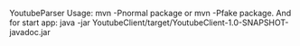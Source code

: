 YoutubeParser
Usage: mvn -Pnormal package or mvn -Pfake package. And for start app: java -jar YoutubeClient/target/YoutubeClient-1.0-SNAPSHOT-javadoc.jar
